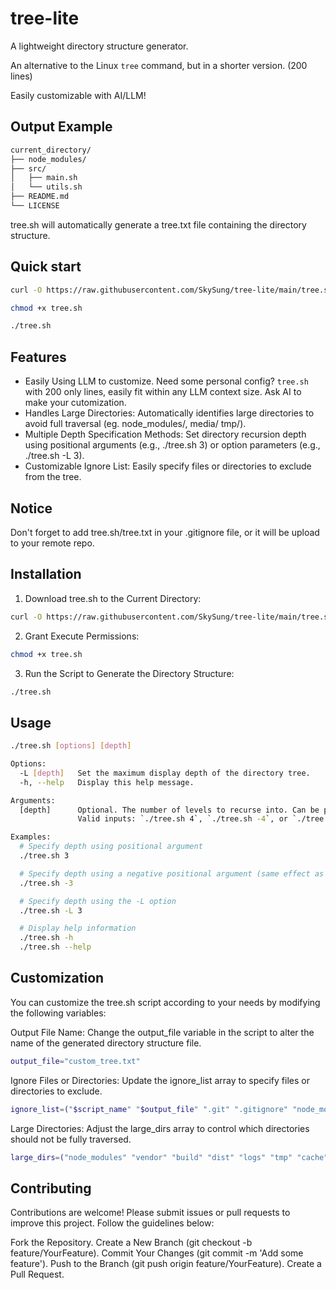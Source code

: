 # tree-lite
A lightweight directory structure generator.

An alternative to the Linux `tree` command, but in a shorter version. (200 lines)

Easily customizable with AI/LLM!

## Output Example

```bash
current_directory/
├── node_modules/
├── src/
│   ├── main.sh
│   └── utils.sh
├── README.md
└── LICENSE
```
tree.sh will automatically generate a tree.txt file containing the directory structure.

## Quick start

```bash
curl -O https://raw.githubusercontent.com/SkySung/tree-lite/main/tree.sh

chmod +x tree.sh

./tree.sh
```
## Features
+ Easily Using LLM to customize. Need some personal config? `tree.sh` with 200 only lines, easily fit within any LLM context size. Ask AI to make your cutomization.
+ Handles Large Directories: Automatically identifies large directories to avoid full traversal (eg. node_modules/, media/ tmp/).
+ Multiple Depth Specification Methods: Set directory recursion depth using positional arguments (e.g., ./tree.sh 3) or option parameters (e.g., ./tree.sh -L 3).
+ Customizable Ignore List: Easily specify files or directories to exclude from the tree.

## Notice
Don't forget to add tree.sh/tree.txt in your .gitignore file, or it will be upload to your remote repo.

## Installation
1. Download tree.sh to the Current Directory:

```bash
curl -O https://raw.githubusercontent.com/SkySung/tree-lite/main/tree.sh
```
2. Grant Execute Permissions:

```bash
chmod +x tree.sh
```
3. Run the Script to Generate the Directory Structure:
```bash
./tree.sh
```

## Usage
```bash
./tree.sh [options] [depth]

Options:
  -L [depth]   Set the maximum display depth of the directory tree.
  -h, --help   Display this help message.

Arguments:
  [depth]      Optional. The number of levels to recurse into. Can be prefixed with a '-' (e.g., -3). Default is 3 if not provided.
               Valid inputs: `./tree.sh 4`, `./tree.sh -4`, or `./tree.sh -L 4` for 4 levels of recursion.

Examples:
  # Specify depth using positional argument
  ./tree.sh 3

  # Specify depth using a negative positional argument (same effect as above)
  ./tree.sh -3

  # Specify depth using the -L option
  ./tree.sh -L 3

  # Display help information
  ./tree.sh -h
  ./tree.sh --help
```
## Customization

You can customize the tree.sh script according to your needs by modifying the following variables:

Output File Name:
Change the output_file variable in the script to alter the name of the generated directory structure file.
```bash
output_file="custom_tree.txt"
```

Ignore Files or Directories:
Update the ignore_list array to specify files or directories to exclude.
```bash
ignore_list=("$script_name" "$output_file" ".git" ".gitignore" "node_modules")
```

Large Directories:
Adjust the large_dirs array to control which directories should not be fully traversed.
```bash
large_dirs=("node_modules" "vendor" "build" "dist" "logs" "tmp" "cache" "__pycache__" "media" "uploads" "data" "datasets")
```

## Contributing
Contributions are welcome! Please submit issues or pull requests to improve this project. Follow the guidelines below:

Fork the Repository.
Create a New Branch (git checkout -b feature/YourFeature).
Commit Your Changes (git commit -m 'Add some feature').
Push to the Branch (git push origin feature/YourFeature).
Create a Pull Request.
